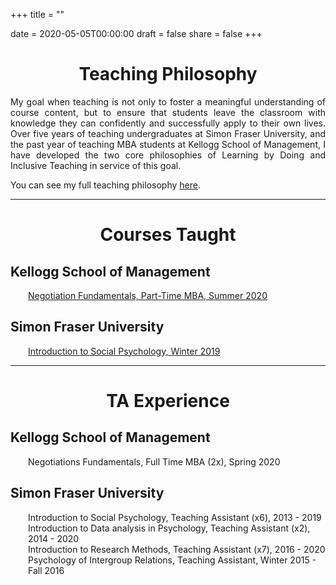 +++
title = ""

date = 2020-05-05T00:00:00
draft = false
share = false
+++

<DIV align="center">
  <h1>Teaching Philosophy</h1>
</DIV>

<p align="justify">
My goal when teaching is not only to foster a meaningful understanding of course content, but to ensure that students leave the classroom with knowledge they can confidently and successfully apply to their own lives. Over five years of teaching undergraduates at Simon Fraser University, and the past year of teaching MBA students at Kellogg School of Management, I have developed the two core philosophies of Learning by Doing and Inclusive Teaching in service of this goal. 
</p>

You can see my full teaching philosophy [here](/files/Teaching_Phil.pdf).
***

<DIV align="center">
  <h1>Courses Taught</h1>
</DIV>

## Kellogg School of Management
<div style="padding-left: 2em;"><a href="/files/negotiations_syllabus.pdf">Negotiation Fundamentals, Part-Time MBA, Summer 2020</a></div>

## Simon Fraser University
<div style="padding-left: 2em;"><a href="/files/social_syllabus.pdf">Introduction to Social Psychology, Winter 2019</a></div>

***

<DIV align="center">
  <h1>TA Experience</h1>
</DIV>

## Kellogg School of Management
<div style="padding-left: 2em;">Negotiations Fundamentals, Full Time MBA (2x), Spring 2020</div>

## Simon Fraser University
<div style="padding-left: 2em;">
Introduction to Social Psychology, Teaching Assistant (x6), 2013 - 2019<br>
Introduction to Data analysis in Psychology, Teaching Assistant (x2), 2014 - 2020<br>
Introduction to Research Methods, Teaching Assistant (x7), 2016 - 2020<br>
Psychology of Intergroup Relations, Teaching Assistant, Winter 2015 - Fall 2016<br></div>
